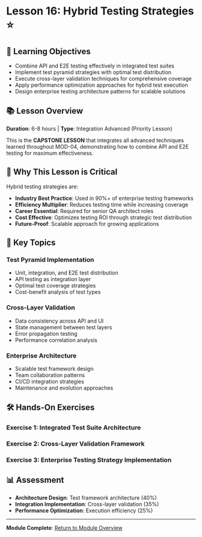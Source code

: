 # Lesson 16: Hybrid Testing Strategies ⭐

## 🎯 Learning Objectives
- Combine API and E2E testing effectively in integrated test suites
- Implement test pyramid strategies with optimal test distribution
- Execute cross-layer validation techniques for comprehensive coverage
- Apply performance optimization approaches for hybrid test execution
- Design enterprise testing architecture patterns for scalable solutions

## 📚 Lesson Overview
**Duration**: 6-8 hours | **Type**: Integration Advanced (Priority Lesson)

This is the **CAPSTONE LESSON** that integrates all advanced techniques learned throughout MOD-04, demonstrating how to combine API and E2E testing for maximum effectiveness.

## 🎯 Why This Lesson is Critical

Hybrid testing strategies are:
- **Industry Best Practice**: Used in 90%+ of enterprise testing frameworks
- **Efficiency Multiplier**: Reduces testing time while increasing coverage
- **Career Essential**: Required for senior QA architect roles
- **Cost Effective**: Optimizes testing ROI through strategic test distribution
- **Future-Proof**: Scalable approach for growing applications

## 🔧 Key Topics

### **Test Pyramid Implementation**
- Unit, integration, and E2E test distribution
- API testing as integration layer
- Optimal test coverage strategies
- Cost-benefit analysis of test types

### **Cross-Layer Validation**
- Data consistency across API and UI
- State management between test layers
- Error propagation testing
- Performance correlation analysis

### **Enterprise Architecture**
- Scalable test framework design
- Team collaboration patterns
- CI/CD integration strategies
- Maintenance and evolution approaches

## 🛠️ Hands-On Exercises

### **Exercise 1**: Integrated Test Suite Architecture
### **Exercise 2**: Cross-Layer Validation Framework
### **Exercise 3**: Enterprise Testing Strategy Implementation

## 📊 Assessment
- **Architecture Design**: Test framework architecture (40%)
- **Integration Implementation**: Cross-layer validation (35%)
- **Performance Optimization**: Execution efficiency (25%)

---
**Module Complete**: [Return to Module Overview](../../README.md)